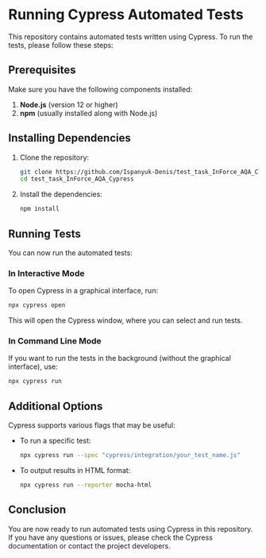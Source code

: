 # Running Cypress Automated Tests

This repository contains automated tests written using Cypress. To run the tests, please follow these steps:

## Prerequisites

Make sure you have the following components installed:

1. **Node.js** (version 12 or higher)
2. **npm** (usually installed along with Node.js)

## Installing Dependencies

1. Clone the repository:

   ```bash
   git clone https://github.com/Ispanyuk-Denis/test_task_InForce_AQA_Cypress.git
   cd test_task_InForce_AQA_Cypress
   ```

2. Install the dependencies:

   ```bash
   npm install
   ```

## Running Tests

You can now run the automated tests:

### In Interactive Mode

To open Cypress in a graphical interface, run:

```bash
npx cypress open
```

This will open the Cypress window, where you can select and run tests.

### In Command Line Mode

If you want to run the tests in the background (without the graphical interface), use:

```bash
npx cypress run
```

## Additional Options

Cypress supports various flags that may be useful:

- To run a specific test:

  ```bash
  npx cypress run --spec "cypress/integration/your_test_name.js"
  ```

- To output results in HTML format:

  ```bash
  npx cypress run --reporter mocha-html
  ```

## Conclusion

You are now ready to run automated tests using Cypress in this repository. If you have any questions or issues, please check the Cypress documentation or contact the project developers.
